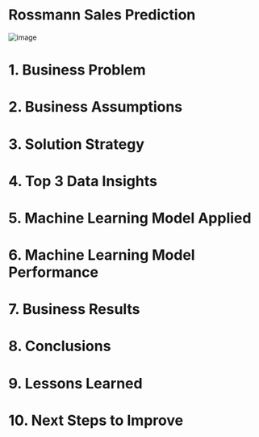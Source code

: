 # Rossmann Sales Prediction

![image](https://user-images.githubusercontent.com/67356304/139589757-67b447f4-9c56-4b5b-a8e9-02d8d21da292.png)


# 1. Business Problem

# 2. Business Assumptions

# 3. Solution Strategy

# 4. Top 3 Data Insights

# 5. Machine Learning Model Applied

# 6. Machine Learning Model Performance

# 7. Business Results

# 8. Conclusions

# 9. Lessons Learned

# 10. Next Steps to Improve
